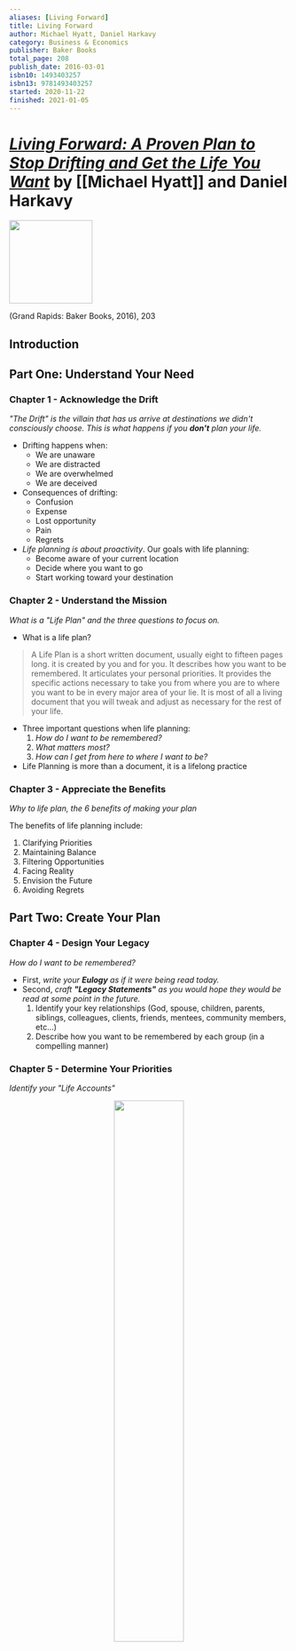 ```yaml
---
aliases: [Living Forward]
title: Living Forward
author: Michael Hyatt, Daniel Harkavy
category: Business & Economics
publisher: Baker Books
total_page: 208
publish_date: 2016-03-01
isbn10: 1493403257
isbn13: 9781493403257
started: 2020-11-22
finished: 2021-01-05
---
```

# [*Living Forward: A Proven Plan to Stop Drifting and Get the Life You Want*](https://www.amazon.com/Living-Forward-Proven-Plan-Drifting/dp/080101882X/ref=sr_1_1?dchild=1&keywords=living+forward&qid=1609548165&sr=8-1) by [[Michael Hyatt]] and Daniel Harkavy

<img src="http://books.google.com/books/content?id=uAw_CgAAQBAJ&printsec=frontcover&img=1&zoom=1&edge=curl&source=gbs_api" width=150>

(Grand Rapids: Baker Books, 2016), 203

## Introduction


## Part One: Understand Your Need

### Chapter 1 - Acknowledge the Drift
*"The Drift" is the villain that has us arrive at destinations we didn't consciously choose. This is what happens if you **don't** plan your life.*

- Drifting happens when:
  - We are unaware
  - We are distracted
  - We are overwhelmed
  - We are deceived
- Consequences of drifting:
  - Confusion
  - Expense
  - Lost opportunity
  - Pain
  - Regrets
- *Life planning is about proactivity*. Our goals with life planning:
  - Become aware of your current location
  - Decide where you want to go
  - Start working toward your destination 


### Chapter 2 - Understand the Mission
*What is a "Life Plan" and the three questions to focus on.*

- What is a life plan?

> A Life Plan is a short written document, usually eight to fifteen pages long. it is created by you and for you. It describes how you want to be remembered. It articulates your personal priorities. It provides the specific actions necessary to take you from where you are to where you want to be in every major area of your lie. It is most of all a living document that you will tweak and adjust as necessary for the rest of your life.

- Three important questions when life planning:
  1. *How do I want to be remembered?*
  2. *What matters most?*
  3. *How can I get from here to where I want to be?*
- Life Planning is more than a document, it is a lifelong practice

### Chapter 3 - Appreciate the Benefits
*Why to life plan, the 6 benefits of making your plan*

The benefits of life planning include:
1. Clarifying Priorities
2. Maintaining Balance
3. Filtering Opportunities
4. Facing Reality
5. Envision the Future
6. Avoiding Regrets


## Part Two: Create Your Plan

### Chapter 4 - Design Your Legacy
*How do I want to be remembered?*

- First, *write your **Eulogy** as if it were being read today.*
- Second, *craft **"Legacy Statements"** as you would hope they would be read at some point in the future.*
  1. Identify your key relationships (God, spouse, children, parents, siblings, colleagues, clients, friends, mentees, community members, etc...)
  2. Describe how you want to be remembered by each group (in a compelling manner)


### Chapter 5 - Determine Your Priorities
*Identify your "Life Accounts"*

<p style="text-align:center;"><img src="https://raw.githubusercontent.com/mkudija/mkudija.github.io/master/reading/notes/2021-01-04-Living%20Forward/73.jpg" width="50%" height="50%"></p>
- The nine basic life accounts:
  - First ring is "Circle of Being": activities focused on yourself
  - Second ring is "Circle of Relating": relationships with others
  - Third ring is "Circle of Doing": your output
- Considerations for making your life accounts:
  - Your life accounts are unique to you
  - They can be named whatever you want
  - They are interrelated
  - They will change over time
- After making your Life Accounts, *determine the condition of each*
<p style="text-align:center;"><img src="https://raw.githubusercontent.com/mkudija/mkudija.github.io/master/reading/notes/2021-01-04-Living%20Forward/78.jpg" width="50%" height="50%"></p>

  - *Passion* is your enthusiasm for the account
  - *Progress* relates to the results you are getting in that account
- Then, *prioritize your accounts*


### Chapter 6 - Chart the Course
*Make an action plan for each account*

1. **Purpose Statement**
  - State your purpose for each account 
2. **Envisioned Future**
  - Describe the account when it's functioning at its best (in the present tense)
3. **Inspiring Quote** (optional)
4. **Current Reality**
  - What is the honest current reality
5. **Specific Commitments**
  - No necessarily goals, but bullets that are SMART (specific, measurable, actionable, realistic, time-bound) 


### Chapter 7 - Dedicate One Day
*Now is the time to make your life plan—dedicate a full day.*

- Your Life Plan requires a full day to unplug from other demands and focus fully on it
- Trust the process and don't worry about getting it perfect

## Part Three: Make It Happen

### Chapter 8 - Implement Your Plan
*We need **margin** (time to breathe, relax) in order to implement our Life Plan.*

1. Triage Your Calendar
  - Protect the basics
  - Eliminate the nonessentials
  - Reschedule some of what remains (put off what you can)
2. Schedule Your Priorities
  - Reference your [ideal week](https://raw.githubusercontent.com/mkudija/mkudija.github.io/master/reading/notes/2020-10-09-Free%20to%20Focus/images/174.jpg) (ref *Free to Focus*)
  - Plan an *Annual Time Block* (put "big rocks" on your calendar first)
  - Say "No" with Grace


### Chapter 9 - Keep It Alive
*A Life Plan is worthless without regular review.*

- **Start by Reading Your Plan Daily** for the first 90 days
- **Review Your Plan Weekly**, Michael's Weekly Review consists of:
  1. Read your Life Plan 
  2. Gather all loose papers and process
  3. Process your notes
  4. Review precious calendar
  5. Review upcoming calendar
  6. Review your action lists
  7. Review your "pending" list
  8. Review your project lists
  9. Review your someday/maybe lists
- **Tweak Your Plan Quarterly**
  - Review your Life Plan
  - Write goals for the upcoming quarter
- **Revise Your Plan Yearly** 

### Chapter 10 - Join a Revolution
*How to implement Life Planning in your organization.*

- The business benefits of Life Planning
  - Communicates you care
  - Ensures employees are proactive at work
  - Empowers employees to be engaged on the job

